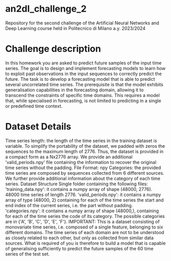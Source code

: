 # an2dl_challenge_2
 Repository for the second challenge of the Artificial Neural Networks and Deep Learning course held in Politecnico di Milano a.y. 2023/2024

# Challenge description
In this homework you are asked to predict future samples of the input time series. The goal is to design and implement forecasting models to learn how to exploit past observations in the input sequences to correctly predict the future. The task is to develop a forecasting model that is able to predict several uncorrelated time series. The prerequisite is that the model exhibits generalisation capabilities in the forecasting domain, allowing it to transcend the constraints of specific time domains. This requires a model that, while specialised in forecasting, is not limited to predicting in a single or predefined time context.

# Dataset Details
Time series length: the length of the time series in the training dataset is variable. To simplify the portability of the dataset, we padded with zeros the sequences to the maximum length of 2776. Thus, the dataset is provided in a compact form as a Nx2776 array. We provide an additional 'valid_periods.npy' file containing the information to recover the original time series without the padding.
File Format: npy
Categories: the provided time series are composed by sequences collected from 6 different sources. We further provide additional information about the category of each time series.
Dataset Structure
Single folder containing the following files:
'training_data.npy': it contains a numpy array of shape (48000, 2776). 48000 time series of length 2776.
'valid_periods.npy': it contains a numpy array of type (48000, 2) containing for each of the time series the start and end index of the current series, i.e. the part without padding.
'categories.npy': it contains a numpy array of shape (48000,), containing for each of the time series the code of its category. The possible categories are in {'A', 'B', 'C', 'D', 'E', 'F'}.
IMPORTANT: This is a dataset consisting of monovariate time series, i.e. composed of a single feature, belonging to six different domains. The time series of each domain are not to be understood as closely related to each other, but only as collected from similar data sources.
What is required of you is therefore to build a model that is capable of generalising sufficiently to predict the future samples of the 60 time series of the test set.
